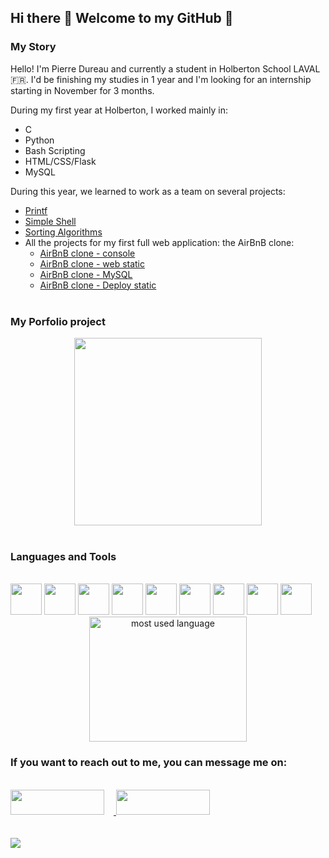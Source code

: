 ## Hi there 👋 Welcome to my GitHub 🎉​

### My Story
Hello! I'm Pierre Dureau and currently a student in Holberton School LAVAL 🇫🇷. I'd be finishing my studies in 1 year and I'm looking for an internship starting in November for 3 months.

During my first year at Holberton, I worked mainly in:
* C
* Python
* Bash Scripting
* HTML/CSS/Flask
* MySQL

During this year, we learned to work as a team on several projects:
- [Printf](https://github.com/Pierre-Dureau/printf)
- [Simple Shell](https://github.com/Pierre-Dureau/simple_shell)
- [Sorting Algorithms](https://github.com/Pierre-Dureau/sorting_algorithms)
- All the projects for my first full web application: the AirBnB clone:
	- [AirBnB clone - console](https://github.com/Pierre-Dureau/holbertonschool-AirBnB_clone)
	- [AirBnB clone - web static](https://github.com/Pierre-Dureau/holbertonschool-AirBnB_clone/tree/main/web_static)
	- [AirBnB clone - MySQL](https://github.com/Pierre-Dureau/holbertonschool-AirBnB_clone_v2/)
	- [AirBnB clone - Deploy static](https://github.com/Pierre-Dureau/holbertonschool-AirBnB_clone_v2/)
</br></br>


### My Porfolio project
<div align="center">
<img src="https://icon-library.com/images/waiting-icon-gif/waiting-icon-gif-23.jpg" height='300px'>
</div>
</br>

### Languages and Tools
</br>
<div>
<img height="50" src="https://cdn.icon-icons.com/icons2/2415/PNG/512/c_original_logo_icon_146611.png">
<img height="50" src="https://cdn.icon-icons.com/icons2/2415/PNG/512/csharp_original_logo_icon_146578.png">
<img height="50" src="https://cdn.icon-icons.com/icons2/233/PNG/512/Unity_26208.png">
<img height="50" src="https://cdn.icon-icons.com/icons2/1508/PNG/512/python_104451.png">
<img height="50" src="https://imgur.com/c6mUznG.png">
<img height="50" src="https://cdn.icon-icons.com/icons2/2107/PNG/512/file_type_html_icon_130541.png">
<img height="50" src="https://cdn.icon-icons.com/icons2/2107/PNG/512/file_type_css_icon_130661.png">
<img height="50" src="https://cdn.icon-icons.com/icons2/2108/PNG/512/javascript_icon_130900.png">
<img height="50" src="https://cdn.icon-icons.com/icons2/2699/PNG/512/mysql_official_logo_icon_169938.png">
</div>

<div align="center">
	<img width="252" height="200" src="https://github-readme-stats.vercel.app/api/top-langs/?username=Pierre-Dureau&layout=compact&langs_count=8&theme=codeSTACKr&border_color=ffffff" alt="most used language" />
</div>

### If you want to reach out to me, you can message me on:
</br>
<div>
<a href="https://www.linkedin.com/in/pierre-dureau" target="_blank">
<img width="150" height="40" src="https://cdn.icon-icons.com/icons2/2530/PNG/512/linkedin_button_icon_151847.png"
style="margin-right: 15px;" />
</a>
<a href="mailto:dureaupierre53@gmail.com">
<img width="150" height="40" src="https://cdn.icon-icons.com/icons2/2530/PNG/512/email_me_button_icon_151852.png"
style="margin-right: 15px;"/>
</a>
</div>
</br></br>
<img src="https://komarev.com/ghpvc/?username=Pierre-Dureau&&style=flat-square" />
